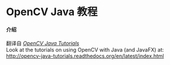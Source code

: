 # OpenCV Java 教程

#### 介绍
翻译自 [  _OpenCV Java Tutorials_ ](https://opencv-java-tutorials.readthedocs.io/en/latest/index.html)  
Look at the tutorials on using OpenCV with Java (and JavaFX) at: http://opencv-java-tutorials.readthedocs.org/en/latest/index.html

